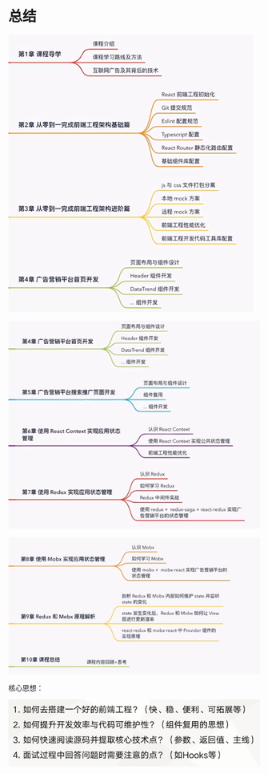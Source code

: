 # 总结


![](./img/01-03.PNG)

![](./img/01-04.PNG)

![](./img/01-05.PNG)


核心思想：

![](./img/11-01.PNG)


